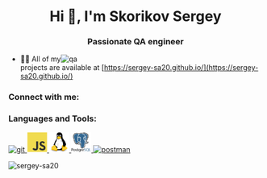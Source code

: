 <h1 align="center">Hi 👋, I'm Skorikov Sergey</h1>
<h3 align="center">Passionate QA engineer</h3>
<img align="right" alt='qa' width='400' src='https://cdn.dribbble.com/users/926537/screenshots/4502970/media/6acac6ca05608d20b9132eef49f22e60.gif'></img>

- 👨‍💻 All of my projects are available at [https://sergey-sa20.github.io/](https://sergey-sa20.github.io/)

<h3 align="left">Connect with me:</h3>
<p align="left">
</p>

<h3 align="left">Languages and Tools:</h3>
<p align="left"> <a href="https://git-scm.com/" target="_blank" rel="noreferrer"> <img src="https://www.vectorlogo.zone/logos/git-scm/git-scm-icon.svg" alt="git" width="40" height="40"/> </a> 
<a href="https://github.com/Sergey-SA20/JS" target="_blank" rel="noreferrer"> <img src="https://raw.githubusercontent.com/devicons/devicon/master/icons/javascript/javascript-original.svg" alt="javascript" width="40" height="40"/> </a>
<a href="https://github.com/Sergey-SA20/Git-Bash" target="_blank" rel="noreferrer"> <img src="https://raw.githubusercontent.com/devicons/devicon/master/icons/linux/linux-original.svg" alt="linux" width="40" height="40"/> </a> <a href="https://github.com/Sergey-SA20/SQL/blob/main/SQL_tasks/SQL_tasks.md" target="_blank" rel="noreferrer"> <img src="https://raw.githubusercontent.com/devicons/devicon/master/icons/postgresql/postgresql-original-wordmark.svg" alt="postgresql" width="40" height="40"/> </a> <a href="https://github.com/Sergey-SA20/Postman" target="_blank" rel="noreferrer"> <img src="https://www.vectorlogo.zone/logos/getpostman/getpostman-icon.svg" alt="postman" width="40" height="40"/> </a> </p>

<p><img align="center" src="https://github-readme-stats.vercel.app/api/top-langs?username=sergey-sa20&show_icons=true&locale=en&layout=compact" alt="sergey-sa20" /></p>

